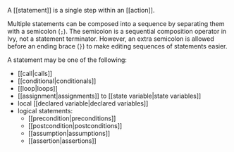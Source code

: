 A [[statement]] is a single step within an [[action]].

Multiple statements can be composed into a sequence by separating them with a semicolon (`;`). The semicolon is a sequential composition operator in Ivy, not a statement terminator. However, an extra semicolon is allowed before an ending brace (`}`) to make editing sequences of statements easier.

A statement may be one of the following:

  - [[call|calls]]
  - [[conditional|conditionals]]
  - [[loop|loops]]
  - [[assignment|assignments]] to [[state variable|state variables]]
  - local [[declared variable|declared variables]]
  - logical statements:
    - [[precondition|preconditions]]
    - [[postcondition|postconditions]]
    - [[assumption|assumptions]] 
    - [[assertion|assertions]]

